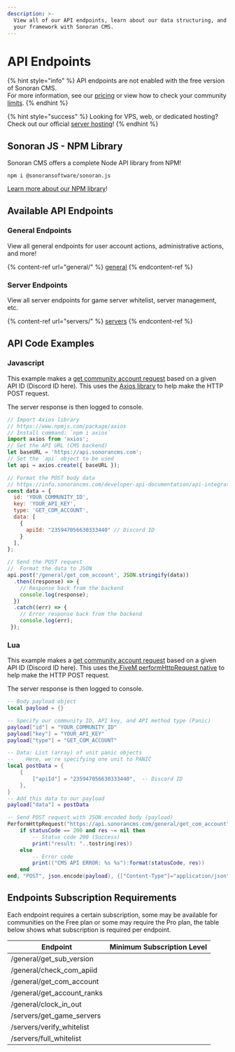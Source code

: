 ```yaml
---
description: >-
  View all of our API endpoints, learn about our data structuring, and integrate
  your framework with Sonoran CMS.
---
```


# API Endpoints

{% hint style="info" %}
API endpoints are not enabled with the free version of Sonoran CMS.\
For more information, see our [pricing](../../../pricing/pricing-faq/) or view how to check your community [limits](../../../tutorials/getting-started/view-your-limits.md).
{% endhint %}

{% hint style="success" %}
Looking for VPS, web, or dedicated hosting? Check out our official [server hosting](https://info.sonorancad.com/other-products/server-hosting)!
{% endhint %}

## Sonoran JS - NPM Library

Sonoran CMS offers a complete Node API library from NPM!

`npm i @sonoransoftware/sonoran.js`

[Learn more about our NPM library](https://www.npmjs.com/package/@sonoransoftware/sonoran.js)!

## Available API Endpoints

### General Endpoints

View all general endpoints for user account actions, administrative actions, and more!

{% content-ref url="general/" %}
[general](general/)
{% endcontent-ref %}

### Server Endpoints

View all server endpoints for game server whitelist, server management, etc.

{% content-ref url="servers/" %}
[servers](servers/)
{% endcontent-ref %}



## API Code Examples

### Javascript

This example makes a [get community account request](general/get-com-account.md) based on a given API ID (Discord ID here). This uses the [Axios library](https://www.npmjs.com/package/axios) to help make the HTTP POST request.

The server response is then logged to console.

```javascript
// Import Axios library
// https://www.npmjs.com/package/axios
// Install command: `npm i axios` 
import axios from 'axios';
// Set the API URL (CMS backend)
let baseURL = 'https://api.sonorancms.com';
// Set the `api` object to be used
let api = axios.create({ baseURL });

// Format the POST body data
// https://info.sonorancms.com/developer-api-documentation/api-integration/api-endpoints/general/get-com-account
const data = {
  id: 'YOUR_COMMUNITY_ID',
  key: 'YOUR_API_KEY',
  type: 'GET_COM_ACCOUNT',
  data: [
    {
      apiId: "235947056630333440" // Discord ID
    }
  ],
};

// Send the POST request
//  Format the data to JSON
api.post('/general/get_com_account', JSON.stringify(data))
  .then((response) => {
    // Response back from the backend
    console.log(response);
  })
  .catch((err) => {
    // Error response back from the backend
    console.log(err);
 });
```

### Lua

This example makes a [get community account request](general/get-com-account.md) based on a given API ID (Discord ID here). This uses the[ FiveM performHttpRequest native](https://docs.fivem.net/docs/scripting-reference/runtimes/lua/functions/PerformHttpRequest/) to help make the HTTP POST request.

The server response is then logged to console.

```lua
-- Body payload object
local payload = {}

-- Specify our community ID, API key, and API method type (Panic)
payload["id"] = "YOUR_COMMUNITY_ID"
payload["key"] = "YOUR_API_KEY"
payload["type"] = "GET_COM_ACCOUNT"

-- Data: List (array) of unit panic objects
--    Here, we're specifying one unit to PANIC
local postData = {
    {
        ["apiId"] = "235947056630333440",  -- Discord ID
    },
}
-- Add this data to our payload
payload["data"] = postData

-- Send POST request with JSON encoded body (payload)
PerformHttpRequest("https://api.sonorancms.com/general/get_com_account", function(statusCode, res, headers)
    if statusCode == 200 and res ~= nil then
        -- Status code 200 (Success)
        print("result: "..tostring(res))
    else
        -- Error code
        print(("CMS API ERROR: %s %s"):format(statusCode, res))
    end
end, "POST", json.encode(payload), {["Content-Type"]="application/json"})
```

## Endpoints Subscription Requirements

Each endpoint requires a certain subscription, some may be available for communities on the Free plan or some may require the Pro plan, the table below shows what subscription is required per endpoint.

<table><thead><tr><th>Endpoint</th><th data-type="select">Minimum Subscription Level</th></tr></thead><tbody><tr><td>/general/get_sub_version</td><td></td></tr><tr><td>/general/check_com_apiid</td><td></td></tr><tr><td>/general/get_com<em>_</em>account</td><td></td></tr><tr><td>/general/get_account<em>_</em>ranks</td><td></td></tr><tr><td>/general/clock_in<em>_</em>out</td><td></td></tr><tr><td>/servers/get_game_servers</td><td></td></tr><tr><td>/servers/verify_whitelist</td><td></td></tr><tr><td>/servers/full_whitelist</td><td></td></tr></tbody></table>
